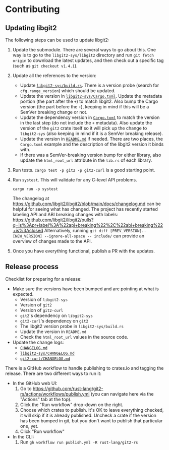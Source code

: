 # Contributing

## Updating libgit2

The following steps can be used to update libgit2:

1. Update the submodule.
   There are several ways to go about this.
   One way is to go to the `libgit2-sys/libgit2` directory and run `git fetch origin` to download the latest updates, and then check out a specific tag (such as `git checkout v1.4.1`).
2. Update all the references to the version:
    * Update [`libgit2-sys/build.rs`](https://github.com/rust-lang/git2-rs/blob/master/libgit2-sys/build.rs).
      There is a version probe (search for `cfg.range_version`) which should be updated.
    * Update the version in
      [`libgit2-sys/Cargo.toml`](https://github.com/rust-lang/git2-rs/blob/master/libgit2-sys/Cargo.toml).
      Update the metadata portion (the part after the `+`) to match libgit2.
      Also bump the Cargo version (the part before the `+`), keeping in mind
      if this will be a SemVer breaking change or not.
    * Update the dependency version in [`Cargo.toml`](https://github.com/rust-lang/git2-rs/blob/master/Cargo.toml) to match the version in the last step (do not include the `+` metadata).
      Also update the version of the `git2` crate itself so it will pick up the change to `libgit2-sys` (also keeping in mind if it is a SemVer breaking release).
    * Update the version in [`README.md`](https://github.com/rust-lang/git2-rs/blob/master/README.md) if needed.
      There are two places, the `Cargo.toml` example and the description of the libgit2 version it binds with.
    * If there was a SemVer-breaking version bump for either library, also update the `html_root_url` attribute in the `lib.rs` of each library.
3. Run tests.
   `cargo test -p git2 -p git2-curl` is a good starting point.
4. Run `systest`.
   This will validate for any C-level API problems.

   `cargo run -p systest`

   The changelog at <https://github.com/libgit2/libgit2/blob/main/docs/changelog.md>
   can be helpful for seeing what has changed.
   The project has recently started labeling API and ABI breaking changes with labels:
   <https://github.com/libgit2/libgit2/pulls?q=is%3Apr+label%3A%22api+breaking%22%2C%22abi+breaking%22+is%3Aclosed>
   Alternatively, running `git diff [PREV_VERSION]..[NEW_VERSION] --ignore-all-space -- include/` can provide an overview of changes made to the API.
4. Once you have everything functional, publish a PR with the updates.

## Release process

Checklist for preparing for a release:

- Make sure the versions have been bumped and are pointing at what is expected.
    - Version of `libgit2-sys`
    - Version of `git2`
    - Version of `git2-curl`
    - `git2`'s dependency on `libgit2-sys`
    - `git2-curl`'s dependency on `git2`
    - The libgit2 version probe in `libgit2-sys/build.rs`
    - Update the version in `README.md`
    - Check the `html_root_url` values in the source code.
- Update the change logs:
    - [`CHANGELOG.md`](https://github.com/rust-lang/git2-rs/blob/master/CHANGELOG.md)
    - [`libgit2-sys/CHANGELOG.md`](https://github.com/rust-lang/git2-rs/blob/master/libgit2-sys/CHANGELOG.md)
    - [`git2-curl/CHANGELOG.md`](https://github.com/rust-lang/git2-rs/blob/master/git2-curl/CHANGELOG.md)

There is a GitHub workflow to handle publishing to crates.io and tagging the release. There are two different ways to run it:

- In the GitHub web UI:
    1. Go to <https://github.com/rust-lang/git2-rs/actions/workflows/publish.yml> (you can navigate here via the "Actions" tab at the top).
    2. Click the "Run workflow" drop-down on the right.
    3. Choose which crates to publish. It's OK to leave everything checked, it will skip if it is already published. Uncheck a crate if the version has been bumped in git, but you don't want to publish that particular one, yet.
    4. Click "Run workflow"
- In the CLI:
    1. Run `gh workflow run publish.yml -R rust-lang/git2-rs`
